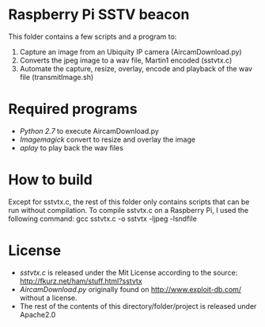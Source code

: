 Raspberry Pi SSTV beacon
========================

This folder contains a few scripts and a program to:
1. Capture an image from an Ubiquity IP camera (AircamDownload.py)
2. Converts the jpeg image to a wav file, Martin1 encoded (sstvtx.c)
3. Automate the capture, resize, overlay, encode and playback of the wav file (transmitImage.sh)


Required programs
=================

* _Python 2.7_ to execute AircamDownload.py
* _Imagemagick_ convert to resize and overlay the image
* _aplay_ to play back the wav files


How to build
============

Except for sstvtx.c, the rest of this folder only contains scripts that can be run without compilation. To compile sstvtx.c on a Raspberry Pi, I used the following command:
    gcc sstvtx.c -o sstvtx -ljpeg -lsndfile
    

License
=======

* _sstvtx.c_ is released under the Mit License according to the source: http://fkurz.net/ham/stuff.html?sstvtx
* _AircamDownload.py_ originally found on http://www.exploit-db.com/ without a license.
* The rest of the contents of this directory/folder/project is released under Apache2.0    
